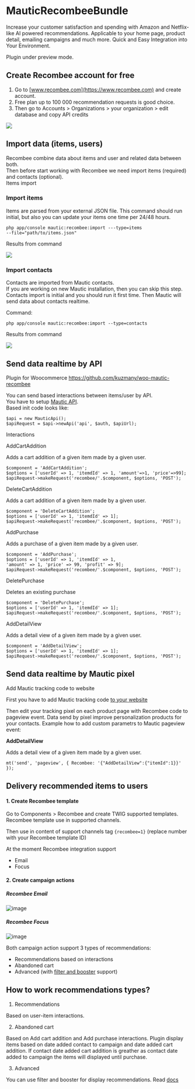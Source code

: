 # MauticRecombeeBundle

Increase your customer satisfaction and spending with Amazon and Netflix-like AI powered recommendations. Applicable to your home page, product detail, emailing campaigns and much more. Quick and Easy Integration into Your Environment.

Plugin under preview mode.

## Create Recombee account for free

1. Go to  [www.recombee.com](https://www.recombee.com)  and create account.  
2. Free plan up to 100 000 recommendation requests is good choice.  
3. Then go to Accounts > Organizations > your organization > edit database and copy API credits

![](https://docs.mtcextendee.com/assets/images/image03.jpg?v13024233387251)

## Import data (items, users)

Recombee combine data about items and user and related data between both.  
Then before start working with Recombee we need import items (required) and contacts (optional).  
Items import

### Import items

Items are parsed from your external JSON file. This command should run initial, but also you can update your items one time per 24/48 hours.

`php app/console mautic:recombee:import ---type=items`  
`--file="path/to/items.json"`

Results from command

![](https://docs.mtcextendee.com/assets/images/image02.jpg?v13024233387251)

### Import contacts

Contacts are imported from Mautic contacts.  
If you are working on new Mautic installation, then you can skip this step. Contacts import is initial and you should run it first time. Then Mautic will send data about contacts realtime.  
  
Command:

`php app/console mautic:recombee:import --type=contacts`

Results from command

![](https://docs.mtcextendee.com/assets/images/image01.jpg?v13024233387251)

## Send data realtime by API

Plugin for Woocommerce https://github.com/kuzmany/woo-mautic-recombee

You can send based interactions between items/user by API.  
You have to setup  [Mautic API](https://github.com/mautic/api-library).  
Based init code looks like:

`$api = new MauticApi();`  
`$apiRequest = $api->newApi('api', $auth, $apiUrl);`

Interactions

AddCartAddition

Adds a cart addition of a given item made by a given user.

`$component = 'AddCartAddition';`  
`$options = ['userId' => 1, 'itemdId' => 1, 'amount'=>1, 'price'=>99];`  
`$apiRequest->makeRequest('recombee/'.$component, $options, 'POST');`

DeleteCartAddition

Adds a cart addition of a given item made by a given user.

`$component = 'DeleteCartAddition';`  
`$options = ['userId' => 1, 'itemdId' => 1];`  
`$apiRequest->makeRequest('recombee/'.$component, $options, 'POST');`

AddPurchase

Adds a purchase of a given item made by a given user.

`$component = 'AddPurchase';`  
`$options = ['userId' => 1, 'itemdId' => 1,`  
`'amount' => 1, 'price' => 99, 'profit' => 9];`  
`$apiRequest->makeRequest('recombee/'.$component, $options, 'POST');`

DeletePurchase

Deletes an existing purchase

`$component = 'DeletePurchase';`  
`$options = ['userId' => 1, 'itemdId' => 1];`  
`$apiRequest->makeRequest('recombee/'.$component, $options, 'POST');`

AddDetailView

Adds a detail view of a given item made by a given user.

`$component = 'AddDetailView';`  
`$options = ['userId' => 1, 'itemdId' => 1];`  
`$apiRequest->makeRequest('recombee/'.$component, $options, 'POST');`

## Send data realtime by Mautic pixel

Add Mautic tracking code to website

First you have to add Mautic tracking code  [to your website](https://www.mautic.org/docs/en/contacts/contact_monitoring.html#javascript-js-tracking)

Then edit your tracking pixel on each product page with Recombee code to pageview event. Data send by pixel improve personalization products for your contacts. Example how to add custom parametrs to Mautic pageview event:

**AddDetailView**

Adds a detail view of a given item made by a given user.

`mt('send', 'pageview', { Recombee: '{"AddDetailView":{"itemId":1}}' });`

## Delivery recommended items to users

#### 1. Create Recombee template
 
Go to Components > Recombee and create TWIG supported templates. Recombee template use in supported channels. 

Then use in content of support channels tag `{recombee=1}` (replace number with your Recombee template ID)

At the moment Recombee integration support 

- Email
- Focus


#### 2. Create campaign actions

##### Recombee Email

![image](https://user-images.githubusercontent.com/462477/42328412-77398ed8-806e-11e8-9b93-f1137b455120.png)

##### Recombee Focus

![image](https://user-images.githubusercontent.com/462477/42328482-a2630f26-806e-11e8-8877-57b35169cddc.png)
 
 Both campaign action support 3 types of recommendations:
 
 - Recommendations based on interactions
 - Abandoned cart
 - Advanced (with [filter and booster](https://docs.recombee.com/reql_filtering_and_boosting.html) support) 
 
 ## How to work recommendations types?
 
 1. Recommendations
 
Based on user-item interactions.
 
 2. Abandoned cart
 
 Based on Add cart addition and Add purchase interactions.  Plugin display items based on date added contact to campaign and date added cart addition.  If contact date added cart addition is greather as contact date added to campaign the items  will displayed until purchase. 
 
 3. Advanced
 
 You can use filter and booster for display recommendations. Read [docs](https://docs.recombee.com/reql_filtering_and_boosting.html)
